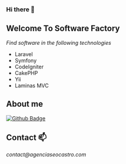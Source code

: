 ### Hi there 👋

## Welcome To Software Factory

_Find software in the following technologies_

- Laravel
- Symfony
- CodeIgniter
- CakePHP
- Yii
- Laminas MVC

## About me

[![Github Badge](https://img.shields.io/badge/-LinkedIn-blue?style=flat-square&logo=Linkedin&logoColor=white&link=%20https://www.linkedin.com/in/adriano-forcellini-adrianwarrior/)](https://www.linkedin.com/in/jonathan-castro-developer/)

## Contact :mailbox:

_contact@agenciaseocastro.com_


<!--
**opengiscrm/opengiscrm** is a ✨ _special_ ✨ repository because its `README.md` (this file) appears on your GitHub profile.

Here are some ideas to get you started:

- 🔭 I’m currently working on ...
- 🌱 I’m currently learning ...
- 👯 I’m looking to collaborate on ...
- 🤔 I’m looking for help with ...
- 💬 Ask me about ...
- 📫 How to reach me: ...
- 😄 Pronouns: ...
- ⚡ Fun fact: ...
-->
